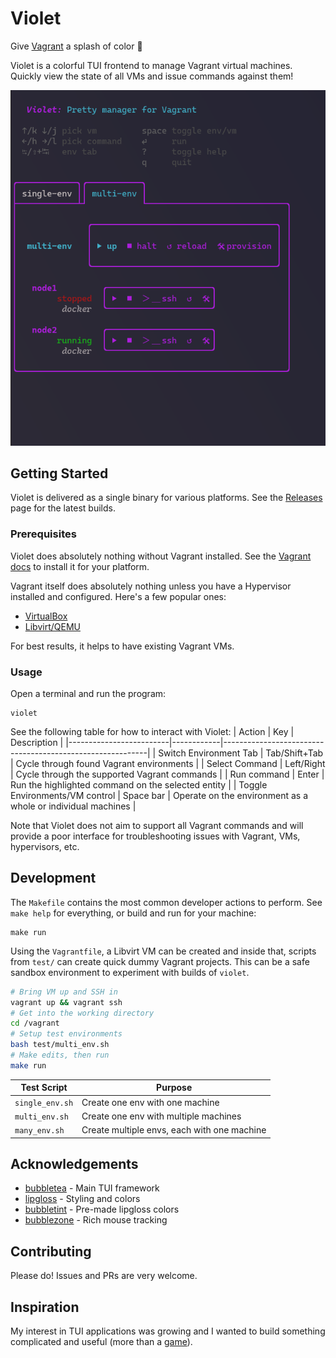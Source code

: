 # Violet
Give [Vagrant](https://developer.hashicorp.com/vagrant) a splash of color :art:

Violet is a colorful TUI frontend to manage Vagrant virtual machines. Quickly view the state of all VMs and issue commands against them!

![Violet Gif](./assets/violet.png)

## Getting Started

Violet is delivered as a single binary for various platforms. See the [Releases](https://github.com/braheezy/violet/releases) page for the latest builds.

### Prerequisites

Violet does absolutely nothing without Vagrant installed. See the [Vagrant docs](https://developer.hashicorp.com/vagrant/downloads) to install it for your platform.

Vagrant itself does absolutely nothing unless you have a Hypervisor installed and configured. Here's a few popular ones:
- [VirtualBox](https://www.virtualbox.org/)
- [Libvirt/QEMU](https://libvirt.org/)

For best results, it helps to have existing Vagrant VMs.

### Usage
Open a terminal and run the program:

    violet

See the following table for how to interact with Violet:
| Action                  | Key        | Description                                               |
|-------------------------|------------|-----------------------------------------------------------|
| Switch Environment Tab  | Tab/Shift+Tab | Cycle through found Vagrant environments       |
| Select Command | Left/Right | Cycle through the supported Vagrant commands |
| Run command | Enter | Run the highlighted command on the selected entity |
| Toggle Environments/VM control | Space bar | Operate on the environment as a whole or individual machines |


Note that Violet does not aim to support all Vagrant commands and will provide a poor interface for troubleshooting issues with Vagrant, VMs, hypervisors, etc.

## Development

The `Makefile` contains the most common developer actions to perform. See `make help` for everything, or build and run for your machine:

    make run

Using the `Vagrantfile`, a Libvirt VM can be created and inside that, scripts from `test/` can create quick dummy Vagrant projects. This can be a safe sandbox environment to experiment with builds of `violet`.

```bash
# Bring VM up and SSH in
vagrant up && vagrant ssh
# Get into the working directory
cd /vagrant
# Setup test environments
bash test/multi_env.sh
# Make edits, then run
make run
```

| Test Script | Purpose |
| --- | --- |
| `single_env.sh` | Create one env with one machine
| `multi_env.sh` | Create one env with multiple machines
| `many_env.sh` | Create multiple envs, each with one machine

## Acknowledgements

* [bubbletea](https://github.com/charmbracelet/bubbletea) - Main TUI framework
* [lipgloss](https://github.com/charmbracelet/lipgloss) - Styling and colors
* [bubbletint](https://github.com/lrstanley/bubbletint) - Pre-made lipgloss colors
* [bubblezone](https://github.com/lrstanley/bubblezone) - Rich mouse tracking

## Contributing

Please do! Issues and PRs are very welcome.

## Inspiration
My interest in TUI applications was growing and I wanted to build something complicated and useful (more than a [game](https://github.com/braheezy/hangman)).

